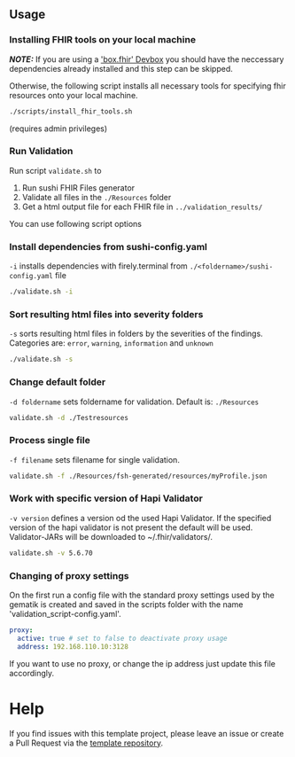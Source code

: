 ## Usage <a name = "usage"></a>

### Installing FHIR tools on your local machine
**_NOTE:_** If you are using a ['box.fhir' Devbox](https://gitlab.prod.ccs.gematik.solutions/git/Verwaltung/Entwicklungsumgebung/devbox) you should have the neccessary dependencies already installed and this step can be skipped.

Otherwise, the following script installs all necessary tools for specifying fhir resources onto your local machine.

```bash
./scripts/install_fhir_tools.sh
```
(requires admin privileges)

### Run Validation

Run script `validate.sh` to

1. Run sushi FHIR Files generator
2. Validate all files in the `./Resources` folder
3. Get a html output file for each FHIR file in `../validation_results/`

You can use following script options

### Install dependencies from sushi-config.yaml

`-i` installs dependencies with firely.terminal from `./<foldername>/sushi-config.yaml` file

```bash
./validate.sh -i
```

### Sort resulting html files into severity folders

`-s` sorts resulting html files in folders by the severities of the findings.
Categories are: `error`, `warning`, `information` and `unknown`

```bash
./validate.sh -s
```

### Change default folder

`-d foldername` sets foldername for validation. Default is: `./Resources`

```bash
validate.sh -d ./Testresources
```

### Process single file

`-f filename` sets filename for single validation.

```bash
validate.sh -f ./Resources/fsh-generated/resources/myProfile.json
```

### Work with specific version of Hapi Validator

`-v version` defines a version od the used Hapi Validator. If the specified version of the hapi validator is not present the default will be used. Validator-JARs will be downloaded to ~/.fhir/validators/.

```bash
validate.sh -v 5.6.70
```
### Changing of proxy settings
On the first run a config file with the standard proxy settings used by the gematik is created and saved in the scripts folder with the name 'validation_script-config.yaml'.
```yaml
proxy:
  active: true # set to false to deactivate proxy usage
  address: 192.168.110.10:3128
```
If you want to use no proxy, or change the ip address just update this file accordingly.
# Help

If you find issues with this template project, please leave an issue or create a Pull Request via  the [template repository](https://github.com/gematik/spec-TemplateForSimplifierProjects).